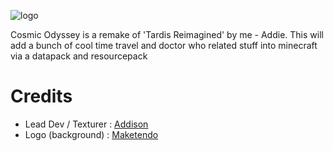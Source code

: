 ![logo](https://github.com/user-attachments/assets/9b0fdcff-6c17-49a3-952c-4518cb3320c4)


Cosmic Odyssey is a remake of 'Tardis Reimagined' by me - Addie.
This will add a bunch of cool time travel and doctor who related stuff into minecraft via a datapack and resourcepack

# Credits
- Lead Dev / Texturer : [Addison](https://www.youtube.com/channel/UCvhwMmPtf0YfL07q_w_uCoA)
- Logo (background) : [Maketendo](https://www.youtube.com/@Maketendo)
